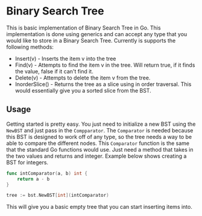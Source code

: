 # Binary Search Tree

This is basic implementation of Binary Search Tree in Go. This implementation is done using generics and can accept any type that you would like to store in a Binary Search Tree. Currently is supports the following methods:

* Insert(v) - Inserts the item v into the tree
* Find(v) - Attempts to find the item v in the tree. Will return true, if it finds the value, false if it can't find it.
* Delete(v) - Attempts to delete the item v from the tree.
* InorderSlice() - Returns the tree as a slice using in order traversal. This would essentially give you a sorted slice from the BST.

## Usage

Getting started is pretty easy. You just need to initialize a new BST using the `NewBST` and just pass in the `Compparator`. The `Comparator` is needed because this BST is designed to work off of any type, so the tree needs a way to be able to compare the different nodes. This `Comparator` function is the same that the standard Go functions would use. Just need a method that takes in the two values and returns and integer. Example below shows creating a BST for integers.

```go
func intComparator(a, b) int {
    return a - b
}

tree := bst.NewBST[int](intComparator)
```

This will give you a basic empty tree that you can start inserting items into.
